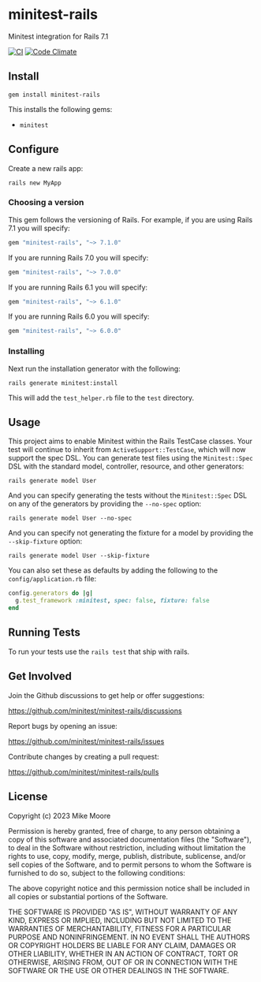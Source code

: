 # minitest-rails

Minitest integration for Rails 7.1

[![CI](https://github.com/blowmage/minitest-rails/actions/workflows/ci.yml/badge.svg)](https://github.com/blowmage/minitest-rails/actions/workflows/ci.yml)
[![Code Climate](https://codeclimate.com/github/blowmage/minitest-rails.png)](https://codeclimate.com/github/blowmage/minitest-rails)

## Install

`gem install minitest-rails`

This installs the following gems:

* `minitest`

## Configure

Create a new rails app:

`rails new MyApp`

### Choosing a version

This gem follows the versioning of Rails.
For example, if you are using Rails 7.1 you will specify:

```ruby
gem "minitest-rails", "~> 7.1.0"
```

If you are running Rails 7.0 you will specify:

```ruby
gem "minitest-rails", "~> 7.0.0"
```

If you are running Rails 6.1 you will specify:

```ruby
gem "minitest-rails", "~> 6.1.0"
```

If you are running Rails 6.0 you will specify:

```ruby
gem "minitest-rails", "~> 6.0.0"
```

### Installing

Next run the installation generator with the following:

`rails generate minitest:install`

This will add the `test_helper.rb` file to the `test` directory.

## Usage

This project aims to enable Minitest within the Rails TestCase classes.
Your test will continue to inherit from `ActiveSupport::TestCase`, which will now support the spec DSL.
You can generate test files using the `Minitest::Spec` DSL with the standard model, controller, resource, and other generators:

`rails generate model User`

And you can specify generating the tests without the `Minitest::Spec` DSL on any of the generators by providing the `--no-spec` option:

`rails generate model User --no-spec`

And you can specify not generating the fixture for a model by providing the `--skip-fixture` option:

`rails generate model User --skip-fixture`

You can also set these as defaults by adding the following to the `config/application.rb` file:

```ruby
config.generators do |g|
  g.test_framework :minitest, spec: false, fixture: false
end
```

## Running Tests

To run your tests use the `rails test` that ship with rails.

## Get Involved

Join the Github discussions to get help or offer suggestions:

https://github.com/minitest/minitest-rails/discussions

Report bugs by opening an issue:

https://github.com/minitest/minitest-rails/issues

Contribute changes by creating a pull request:

https://github.com/minitest/minitest-rails/pulls

## License

Copyright (c) 2023 Mike Moore

Permission is hereby granted, free of charge, to any person obtaining
a copy of this software and associated documentation files (the
"Software"), to deal in the Software without restriction, including
without limitation the rights to use, copy, modify, merge, publish,
distribute, sublicense, and/or sell copies of the Software, and to
permit persons to whom the Software is furnished to do so, subject to
the following conditions:

The above copyright notice and this permission notice shall be
included in all copies or substantial portions of the Software.

THE SOFTWARE IS PROVIDED "AS IS", WITHOUT WARRANTY OF ANY KIND,
EXPRESS OR IMPLIED, INCLUDING BUT NOT LIMITED TO THE WARRANTIES OF
MERCHANTABILITY, FITNESS FOR A PARTICULAR PURPOSE AND
NONINFRINGEMENT. IN NO EVENT SHALL THE AUTHORS OR COPYRIGHT HOLDERS BE
LIABLE FOR ANY CLAIM, DAMAGES OR OTHER LIABILITY, WHETHER IN AN ACTION
OF CONTRACT, TORT OR OTHERWISE, ARISING FROM, OUT OF OR IN CONNECTION
WITH THE SOFTWARE OR THE USE OR OTHER DEALINGS IN THE SOFTWARE.

